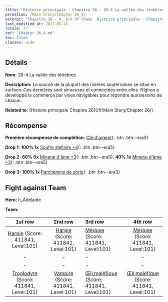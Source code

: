 ```yaml
---
title: "Histoire principale - Chapitre 26 - 26-4 La vallée des ténèbres"
permalink: /Main Story/Chapter 26_4/
excerpt: "Chapitre 26 - 4. Era of Chaos  Histoire principale - Chapitre 26_4. 26-4 La vallée des ténèbres"
last_modified_at: 2021-05-18
locale: fr
ref: "Chapter 26_4.md"
toc: false
classes: wide
---
```


## Détails

 **Nom:** 26-4 La vallée des ténèbres

 **Description:** La source de la plupart des rivières souterraines se situe en surface. Ces dernières sont sinueuses et connectées entre elles. Nighon a développé le commerce par voies navigables pour répondre aux besoins de chacun.

 **Related to:** [Histoire principale Chapitre 26](/fr/Main Story/Chapter 26/)

## Récompense

 **Première récompense de complétion:** [Clé d'argent](/ItemsFR/con_693/){: .btn .btn--era3}

 **Drop 1:** **100% 1x** [Soufre stellaire +4](/ItemsFR/mat_92/){: .btn .btn--era5}

 **Drop 2:** **60% 0x** [Minerai d'âme +3](/ItemsFR/mat_82/){: .btn .btn--era5}, **40% 1x** [Minerai d'âme +3](/ItemsFR/mat_82/){: .btn .btn--era5}

 **Drop 3:** **100% 1x** [Parchemins de sorts](/ItemsFR/con_694/){: .btn .btn--era3}


## Fight against Team
 **Hero:** h_Adelaide

 **Team:**


  | 1st row | 2nd row | 3rd row | 4th row |
  |:----:|:----:|:----|:----:|
  | [Harpie](/fr/units/Harpy/) (Score: 411841, Level:101)  | [Harpie](/fr/units/Harpy/) (Score: 411841, Level:101)  | [Méduse](/fr/units/Medusa/) (Score: 411841, Level:101)  | [Méduse](/fr/units/Medusa/) (Score: 411841, Level:101)  |
  | - | - | - | - |
  | - | - | - | - |
  | [Troglodyte](/fr/units/Troglodyte/) (Score: 411841, Level:101)  | [Vampire](/fr/units/Vampire/) (Score: 411841, Level:101)  | [Œil maléfique](/fr/units/Beholder/) (Score: 411841, Level:101)  | [Œil maléfique](/fr/units/Beholder/) (Score: 411841, Level:101)  |



